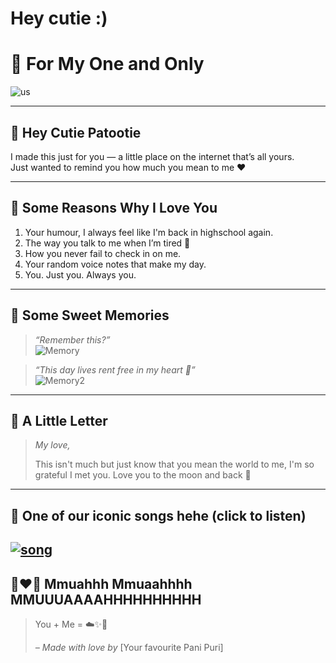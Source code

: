 # Hey cutie :)
# 💖 For My One and Only

![us](https://your-image-url.com/photo.jpg)

---

## 🥺 Hey Cutie Patootie

I made this just for you — a little place on the internet that’s all yours.  
Just wanted to remind you how much you mean to me ❤️

---

## 🌸 Some Reasons Why I Love You

1. Your humour, I always feel like I'm back in highschool again. 
2. The way you talk to me when I’m tired 🫶
3. How you never fail to check in on me.
4. Your random voice notes that make my day.
5. You. Just you. Always you.

---

## 📸 Some Sweet Memories

> _“Remember this?”_  
![Memory](https://your-image-url.com/memory.jpg)

> _“This day lives rent free in my heart 💭”_  
![Memory2](https://your-image-url.com/memory2.jpg)

---

## 💌 A Little Letter

> _My love,_  
>
> This isn't much but just know that you mean the world to me, I'm so grateful I met you. 
> Love you to the moon and back 🌌

---

## 🎵 One of our iconic songs hehe (click to listen)

[![song]([https://img.youtube.com/vi/VIDEO_ID/0.jpg)](https://www.youtube.com/watch?v=VIDEO_ID](https://www.youtube.com/watch?v=Iw2IHDZx_UI&ab_channel=estate.))
---

## 👩‍❤️‍👨 Mmuahhh Mmuaahhhh MMUUUAAAAHHHHHHHHHH

> You + Me = ☁️✨🫶  
>  
> _– Made with love by_ [Your favourite Pani Puri]


